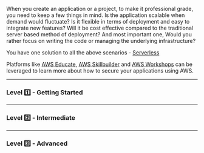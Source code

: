 When you create an application or a project, to make it professional grade, you need to keep a few things in mind. Is the application scalable when demand would fluctuate? Is it flexible in terms of deployment and easy to integrate new features? Will it be cost effective compared to the traditional server based method of deployment? And most important one, Would you rather focus on writing the code or managing the underlying infrastructure?

You have one solution to all the above scenarios - [Serverless](https://aws.amazon.com/serverless/)

Platforms like [AWS Educate](https://www.awseducate.com/), [AWS Skillbuilder](https://explore.skillbuilder.aws/learn) and [AWS Workshops](https://workshops.aws/) can be leveraged to learn more about how to secure your applications using AWS.

---

### Level :one: - Getting Started

---

### Level :two: - Intermediate

---

### Level :three: - Advanced